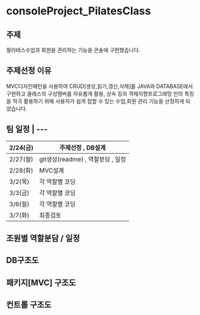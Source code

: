 # consoleProject_PilatesClass
## 주제

필라테스수업과 회원을 관리하는 기능을 콘솔에 구현했습니다.

## 주제선정 이유

MVC디자인패턴을 사용하여 CRUD[생성,읽기,갱신,삭제]를 JAVA와 DATABASE에서 구현하고
클래스의 구성멤버를 자유롭게 활용, 상속 등의 객체지향프로그래밍 만의 특징을 
적극 활용하기 위해 사용자가 쉽게 접할 수 있는 수업,회원 관리 기능을 선정하게 되었습니다.



## 팀 일정 | ---
| 2/24(금) | 주제선정 , DB설계|
|---|---|
| 2/27(월) | git생성(readme) , 역할분담 , 일정 |
| 2/28(화) | MVC설계 |
| 3/2(목) | 각 역할별 코딩 |
| 3/3(금) | 각 역할별 코딩 |
| 3/6(월) | 각 역할별 코딩 |
| 3/7(화) | 최종검토 |

## 조원별 역할분담 / 일정

## DB구조도
## 패키지[MVC] 구조도
## 컨트롤 구조도
